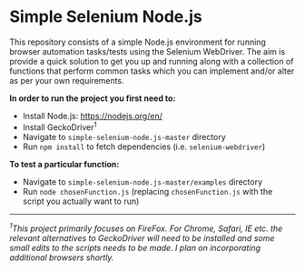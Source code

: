 # Simple Selenium Node.js

This repository consists of a simple Node.js environment for running browser automation tasks/tests using the Selenium WebDriver. The aim is provide a quick solution to get you up and running along with a collection of functions that perform common tasks which you can implement and/or alter as per your own requirements.

**In order to run the project you first need to:**

- Install Node.js: https://nodejs.org/en/
- Install GeckoDriver<sup>1</sup>
- Navigate to `simple-selenium-node.js-master` directory
- Run `npm install` to fetch dependencies (i.e. `selenium-webdriver`)

**To test a particular function:**
- Navigate to `simple-selenium-node.js-master/examples` directory
- Run `node chosenFunction.js` (replacing `chosenFunction.js` with the script you actually want to run)

<hr>

*<sup>1</sup>This project primarily focuses on FireFox. For Chrome, Safari, IE etc. the relevant alternatives to GeckoDriver will need to be installed and some small edits to the scripts needs to be made. I plan on incorporating additional browsers shortly.*

